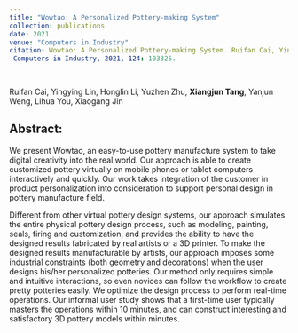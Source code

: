 ```yaml
---
title: "Wowtao: A Personalized Pottery-making System"
collection: publications
date: 2021
venue: "Computers in Industry" 
citation: Wowtao: A Personalized Pottery-making System. Ruifan Cai, Yingying Lin, Honglin Li, Yuzhen Zhu, Xiangjun Tang, Yanjun Weng, Lihua You, Xiaogang Jin
 Computers in Industry, 2021, 124: 103325.

---
```

Ruifan Cai, Yingying Lin, Honglin Li, Yuzhen Zhu, **Xiangjun Tang**, Yanjun Weng, Lihua You, Xiaogang Jin



## Abstract:

We present Wowtao, an easy-to-use pottery manufacture system to take digital creativity into the real world. Our approach is able to create customized pottery virtually on mobile phones or tablet computers interactively and quickly. Our work takes integration of the customer in product personalization into consideration to support personal design in pottery manufacture field.

Different from other virtual pottery design systems, our approach simulates the entire physical pottery design process, such as modeling, painting, seals, firing and customization, and provides the ability to have the designed results fabricated by real artists or a 3D printer. To make the designed results manufacturable by artists, our approach imposes some industrial constraints (both geometry and decorations) when the user designs his/her personalized potteries. Our method only requires simple and intuitive interactions, so even novices can follow the workflow to create pretty potteries easily. We optimize the design process to perform real-time operations. Our informal user study shows that a first-time user typically masters the operations within 10 minutes, and can construct interesting and satisfactory 3D pottery models within minutes.